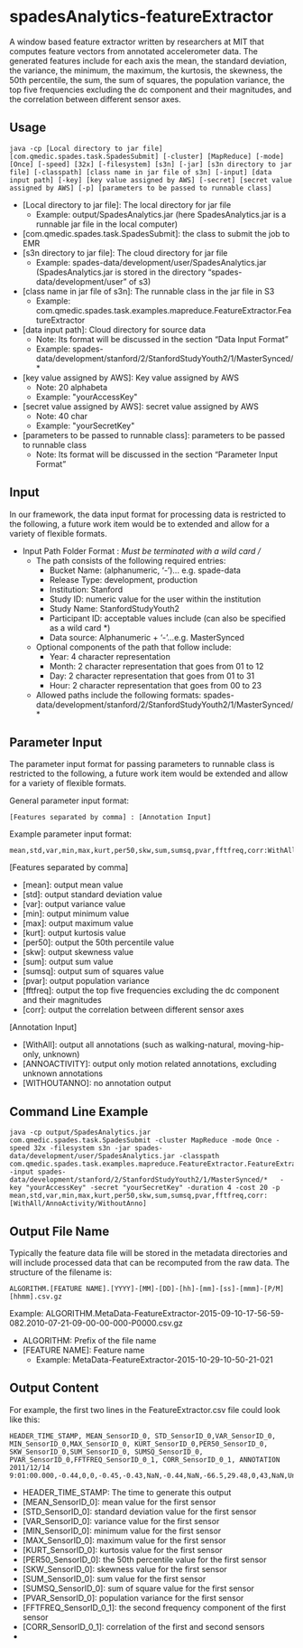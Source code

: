 # spadesAnalytics-featureExtractor
A window based feature extractor written by researchers at MIT that computes feature vectors from annotated accelerometer data. The generated features include for each axis the mean, the standard deviation, the variance, the minimum, the maximum, the kurtosis, the skewness, the 50th percentile, the sum, the sum of squares, the population variance, the top five frequencies excluding the dc component and their magnitudes, and the correlation between different sensor axes.

Usage
-----
```ShellSession
java -cp [Local directory to jar file] [com.qmedic.spades.task.SpadesSubmit] [-cluster] [MapReduce] [-mode] [Once] [-speed] [32x] [-filesystem] [s3n] [-jar] [s3n directory to jar file] [-classpath] [class name in jar file of s3n] [-input] [data input path] [-key] [key value assigned by AWS] [-secret] [secret value assigned by AWS] [-p] [parameters to be passed to runnable class]
```

* [Local directory to jar file]: The local directory for jar file 
  * Example:  output/SpadesAnalytics.jar (here SpadesAnalytics.jar is a runnable jar file in the local computer)
* [com.qmedic.spades.task.SpadesSubmit]: the class to submit the job to EMR 
* [s3n directory to jar file]: The cloud directory for jar file
  * Example: spades-data/development/user/SpadesAnalytics.jar (SpadesAnalytics.jar is stored in the directory “spades-data/development/user” of s3)
* [class name in jar file of s3n]: The runnable class in the jar file in S3
  * Example: com.qmedic.spades.task.examples.mapreduce.FeatureExtractor.FeatureExtractor
* [data input path]: Cloud directory for source data
  * Note: Its format will be discussed in the section “Data Input Format”
  * Example: spades-data/development/stanford/2/StanfordStudyYouth2/1/MasterSynced/*
* [key value assigned by AWS]: Key value assigned by AWS
  * Note: 20  alphabeta
  * Example: "yourAccessKey"
* [secret value assigned by AWS]: secret value assigned by AWS
  * Note: 40 char
  * Example: "yourSecretKey"
* [parameters to be passed to runnable class]: parameters to be passed to runnable class
  * Note: Its format will be discussed in the section “Parameter Input Format”

Input
-----
In our framework, the data input format for processing data is restricted to the following, a future work item would be to extended and allow for a variety of flexible formats.

* Input Path Folder Format :
  *Must be terminated with a wild card /*
  * The path consists of the following required entries:
    * Bucket Name: (alphanumeric, ‘-’)... e.g. spade-data
    * Release Type: development, production
    * Institution: Stanford
    * Study ID: numeric value for the user within the institution
    * Study Name:  StanfordStudyYouth2
    * Participant ID: acceptable values include (can also be specified as a wild card *)
    * Data source: Alphanumeric + ‘-’...e.g. MasterSynced
  * Optional components of the path that follow include:
    * Year: 4 character representation
    * Month: 2 character representation that goes from 01 to 12
    * Day: 2 character representation that goes from 01 to 31
    * Hour: 2 character representation that goes from 00 to 23
  * Allowed paths include the following formats: spades-data/development/stanford/2/StanfordStudyYouth2/1/MasterSynced/*

Parameter Input
---------------
The parameter input format for passing parameters to runnable class is restricted to the following, a future work item would be extended and allow for a variety of flexible formats.

General parameter input format:
```ShellSession
[Features separated by comma] : [Annotation Input]
```

Example parameter input format:
```ShellSession
mean,std,var,min,max,kurt,per50,skw,sum,sumsq,pvar,fftfreq,corr:WithAll
```

[Features separated by comma] 
* [mean]: output mean value
* [std]: output standard deviation value
* [var]: output variance value
* [min]: output minimum value
* [max]: output maximum value
* [kurt]: output kurtosis value
* [per50]: output the 50th percentile value
* [skw]: output skewness value
* [sum]: output sum value
* [sumsq]: output sum of squares value
* [pvar]: output population variance
* [fftfreq]: output the top five frequencies excluding the dc component and their magnitudes
* [corr]: output the correlation between different sensor axes

[Annotation Input]
* [WithAll]: output all annotations (such as walking-natural, moving-hip-only, unknown)
* [ANNOACTIVITY]: output only motion related annotations, excluding unknown annotations
* [WITHOUTANNO]: no annotation output

Command Line Example
--------------------
```ShellSession
java -cp output/SpadesAnalytics.jar com.qmedic.spades.task.SpadesSubmit -cluster MapReduce -mode Once -speed 32x -filesystem s3n -jar spades-data/development/user/SpadesAnalytics.jar -classpath com.qmedic.spades.task.examples.mapreduce.FeatureExtractor.FeatureExtractor -input spades-data/development/stanford/2/StanfordStudyYouth2/1/MasterSynced/*   -key "yourAccessKey" -secret "yourSecretKey" -duration 4 -cost 20 -p mean,std,var,min,max,kurt,per50,skw,sum,sumsq,pvar,fftfreq,corr:[WithAll/AnnoActivity/WithoutAnno]
```

Output File Name
----------------------------------------
Typically the feature data file will be stored in the metadata directories and will include processed data that can be recomputed from the raw data. The structure of the filename is: 
```ShellSession
ALGORITHM.[FEATURE NAME].[YYYY]-[MM]-[DD]-[hh]-[mm]-[ss]-[mmm]-[P/M][hhmm].csv.gz 
```
Example: ALGORITHM.MetaData-FeatureExtractor-2015-09-10-17-56-59-082.2010-07-21-09-00-00-000-P0000.csv.gz

* ALGORITHM: Prefix of the file name
* [FEATURE NAME]: Feature name
  * Example: MetaData-FeatureExtractor-2015-10-29-10-50-21-021


Output Content
--------------
For example, the first two lines in the FeatureExtractor.csv file could look like this:
```ShellSession
HEADER_TIME_STAMP, MEAN_SensorID_0, STD_SensorID_0,VAR_SensorID_0, MIN_SensorID_0,MAX_SensorID_0, KURT_SensorID_0,PER50_SensorID_0, SKW_SensorID_0,SUM_SensorID_0, SUMSQ_SensorID_0, PVAR_SensorID_0,FFTFREQ_SensorID_0_1, CORR_SensorID_0_1, ANNOTATION	 	
2011/12/14 9:01:00.000,-0.44,0,0,-0.45,-0.43,NaN,-0.44,NaN,-66.5,29.48,0,43,NaN,Unknown
```
	 	
* HEADER_TIME_STAMP: The time to generate this output
* [MEAN_SensorID_0]: mean value for the first sensor 
* [STD_SensorID_0]: standard deviation value for the first sensor 
* [VAR_SensorID_0]: variance value for the first sensor 
* [MIN_SensorID_0]: minimum value for the first sensor 
* [MAX_SensorID_0]: maximum value for the first sensor 
* [KURT_SensorID_0]: kurtosis value for the first sensor 
* [PER50_SensorID_0]: the 50th percentile value for the first sensor 
* [SKW_SensorID_0]: skewness value for the first sensor 
* [SUM_SensorID_0]: sum value for the first sensor 
* [SUMSQ_SensorID_0]: sum of square value for the first sensor 
* [PVAR_SensorID_0]: population variance for the first sensor 
* [FFTFREQ_SensorID_0_1]: the second frequency component of the first sensor 
* [CORR_SensorID_0_1]: correlation of the first and second sensors
* [ANNOTATION]: annotation
